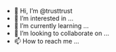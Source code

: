 - 👋 Hi, I’m @trusttrust
- 👀 I’m interested in ...
- 🌱 I’m currently learning ...
- 💞️ I’m looking to collaborate on ...
- 📫 How to reach me ...

<!---
Trust/trust is a ✨ special ✨ repository because its `README.md` (this file) appears on your GitHub profile.
You can click the Preview link to take a look at your changes.
--->
